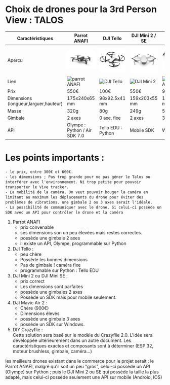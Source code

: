 # Choix de drones pour la 3rd Person View : TALOS

| Caractéristiques |Parrot ANAFI | DJI Tello | DJI Mini 2 / SE | DJI Mavic Air 2 | Crazyflie DIY |
| ---------------- | ----------- | --------- | --------------- | --------------- | ------------- |
| Aperçu | ![Image Parrot ANAFI](./Images/parrot_anafi.png) | ![Image DJI Tello](./Images/DJI_Tello.jpg) | ![Image DJI Mini 2](./Images/DJI_Mini_2.jpg) | ![Image Mavic Air 2](./Images/DJI_Mavic_Air_2.jpg) | ![Image Crazyflie](./Images/crazyflie_2.0.jpg =250x) |
| Lien | ![parrot ANAFI](https://www.parrot.com/fr/drones/anafi) | ![DJI Tello](https://www.ryzerobotics.com/fr/tello?from=store-product-page) | ![DJI Mini 2](https://www.dji.com/fr/mini-2?site=brandsite&from=nav) | ![DJI Mavic Air 2](https://www.dji.com/fr/mavic-air-2?site=brandsite&from=eol_mavic-air) | ![crazyflie](https://www.bitcraze.io/products/old-products/crazyflie-2-0/)|
| Prix | 550€ | 100€ | 550€ | 900€ | A déterminer |
| Dimensions (longueur,larguer,hauteur) | 175x240x65 mm| 98x92.5x41 mm | 159x203x55 mm| 183x253x77 mm | Custom |
| Masse | 320g | 80g | 249g | 570g | Custom |
| Gimbale | 2 axes | 0 axe, fixe | 2 axes | 3 axes | 1 ou 2, 3 à l'idéal |
| API | Olympe : Python / Air SDK 7.0 | Tello EDU : Python | Mobile SDK |  Window SDK | |


# Les points importants :

    - le prix, entre 300€ et 600€.
    - les dimensions ; Pas trop grande pour ne pas géner le Talos ou interférer avec l'environnement. Ni trop petite pour pouvoir transporter le Vive tracker.
    - La mobilité de la caméra. On veut pouvoir bouger la caméra en limitant au maximum les déplacements du drone pour éviter des problèmes de vibrations. une gimbale 2 ou 3 axes serait l'idéale.
    - La possibilité de communiquer avec le drone. Si celui-ci possède un SDK avec un API pour contrôler le drone et la caméra

1. Parrot ANAFI
    - prix convenable
    - ses dimensions son un peu élevées mais restes correctes.
    - possède une gimbale 2 axes
    - il existe un API, Olympe, programmable sur Python
2. DJI Tello :
    - peu chère
    - Possède les bonnes dimensions
    - Pas de gimbale ! caméra fixe
    - programmable sur Python : Tello EDU
3. DJI Mini 2 ou DJI Mini SE :
    - prix correct
    - Les dimensions sont parfaites
    - possède une gimbales 2 axes
    - Possède un SDK mais pour mobile seulement. 
4. DJI Mavic Air 2 :
    - Chère (900€)
    - Dimensions élevés
    - possède une gimbale 3 axes
    - possède un SDK sur Windows.
5. DIY Crazyflie : <br>
 Cette solution sera basé sur le modèle du Crazyflie 2.0. L'idée sera développée ultérieurement dans un autre document. Les caractéristiques exactes et composants sont à déterminer (ESP 32, moteur brushless, gimbale, caméra...)

les meilleurs drones existant dans le commerce pour le projet serait : le Parrot ANAFI, malgré qu'il soit un peu "gros", celui-ci possède un API (Olympe) sur Python ; puis le DJI Mini 2 ou SE qui possède la taille la plus adapté, mais celui-ci possède seulement une API sur mobile (Android, IOS)